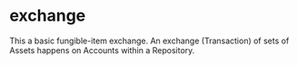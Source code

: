exchange
========
This a basic fungible-item exchange. An exchange (Transaction) of sets of Assets happens on Accounts within a Repository.
